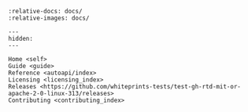 <!--
SPDX-FileCopyrightText: © 2025 Romain Brault <mail@romainbrault.com>

SPDX-License-Identifier: MIT OR Apache-2.0
-->

```{include} ../README.md
:relative-docs: docs/
:relative-images: docs/
```

```{toctree}
---
hidden:
---

Home <self>
Guide <guide>
Reference <autoapi/index>
Licensing <licensing_index>
Releases <https://github.com/whiteprints-tests/test-gh-rtd-mit-or-apache-2-0-linux-313/releases>
Contributing <contributing_index>
```
